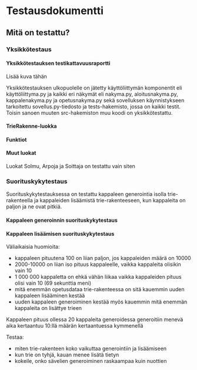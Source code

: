 # Testausdokumentti

## Mitä on testattu?
### Yksikkötestaus

#### Yksikkötestauksen testikattavuusraportti

Lisää kuva tähän

Yksikkötestauksen ulkopuolelle on jätetty käyttöliittymän komponentit eli käyttöliittyma.py ja kaikki eri näkymät eli nakyma.py, aloitusnakyma.py, kappalenakyma.py ja opetusnakyma.py sekä sovelluksen käynnistykseen tarkoitettu sovellus.py-tiedosto ja tests-hakemisto, jossa on kaikki testit.
Toisin sanoen muuten src-hakemiston muu koodi on yksikkötestattu.

#### TrieRakenne-luokka

#### Funktiot

#### Muut luokat

Luokat Solmu, Arpoja ja Soittaja on testattu vain siten



### Suorituskykytestaus

Suorituskykytestauksessa on testattu kappaleen generointia isolla trie-rakenteella ja kappaleiden lisäämistä trie-rakenteeseen, kun kappaleita on paljon ja ne ovat pitkiä.

#### Kappaleen generoinnin suorituskykytestaus

#### Kappaleen lisäämisen suorituskykytestaus

Väliaikaisia huomioita:
- kappaleen pituutena 100 on liian paljon, jos kappaleiden määrä on 10000
- 2000-10000 on liian iso pituus kappaleelle, vaikka kappaleita olisikin vain 10
- 1 000 000 kappaletta on ehkä vähän liikaa vaikka kappaleiden pituus olisi vain 10 (69 sekunttia meni)
- mitä enemmän opetusdataa trie-rakenteessa on sitä kauemmin uuden kappaleen lisääminen kestää
- uuden kappaleen generoiminen kestää myös kauemmin mitä enemmän kappaleita on lisättye trieen



Kappaleen pituus ollessa 20 kappaleita generoidessa generoitiin menevä aika kertaantuu 10:llä määrän kertaantuessa kymmenellä

Testaa:
- miten trie-rakenteen koko vaikuttaa generointiin ja lisäämiseen
- kun trie on tyhjä, kauan menee lisätä tietyn
- kokeile, onko sävelien generoiminen raskaampaa kuin nuottien
